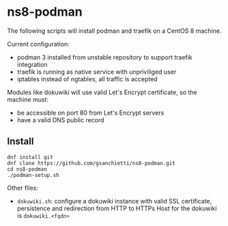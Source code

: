 # ns8-podman

The following scripts will install podman and traefik on a CentOS 8 machine.

Current configuration:
- podman 3 installed from unstable repository to support traefik integration
- traefik is running as native service with unpriviliged user
- iptables instead of ngtables, all traffic is accepted

Modules like dokuwiki will use valid Let's Encrypt certificate, so the machine must:
- be accessible on port 80 from Let's Encrypt servers
- have a valid DNS public record

## Install

```
dnf install git
dnf clone https://github.com/gsanchietti/ns8-podman.git
cd ns8-podman
./podman-setup.sh
```

Other files:
- ``dokuwiki.sh``: configure a dokuwiki instance with valid SSL certificate, persistence and redirection from HTTP to HTTPs
    Host for the dokuwiki is ``dokuwiki.<fqdn>``
  
